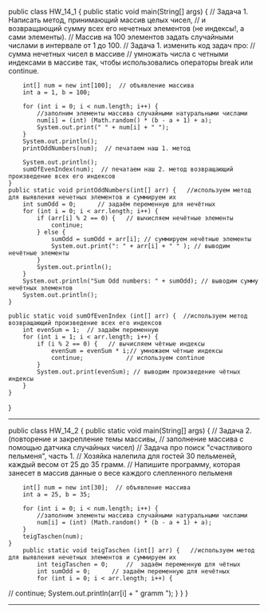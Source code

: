 public class HW_14_1 {
public static void main(String[] args) {
// Задача 1. Написать метод, принимающий массив целых чисел,
// и возвращающий сумму всех его нечетных элементов (не индексы!, а сами элементы).
// Массив на 100 элементов задать случайными числами в интервале от 1 до 100.
// Задача 1. изменить код задач про:
// сумма нечетных чисел в массиве
// умножать числа с четными индексами в массиве так, чтобы использовались операторы break или continue.

        int[] num = new int[100];  // объявление массива
        int a = 1, b = 100;

        for (int i = 0; i < num.length; i++) {
            //заполним элементы массива случайными натуральными числами
            num[i] = (int) (Math.random() * (b - a + 1) + a);
            System.out.print(" " + num[i] + " ");
        }
        System.out.println();
        printOddNumbers(num);  // печатаем наш 1. метод

        System.out.println();
        sumOfEvenIndex(num);  // печатаем наш 2. метод возвращающий произведение всех его индексов
    }
    public static void printOddNumbers(int[] arr) {   //используем метод для выявления нечетных элементов и суммируем их
        int sumOdd = 0;      // задаём переменную для нечётных
        for (int i = 0; i < arr.length; i++) {
            if (arr[i] % 2 == 0) {   // вычисляем нечётные элементы
                continue;
            } else {
                sumOdd = sumOdd + arr[i]; // суммируем нечётные элементы
                System.out.print(": " + arr[i] + " " ); // выводим нечётные элементы
            }
            System.out.println();
        }
        System.out.println("Sum Odd numbers: " + sumOdd); // выводим сумму нечётных элементов
        System.out.println();
    }

    public static void sumOfEvenIndex (int[] arr) {  //используем метод возвращающий произведение всех его индексов
        int evenSum = 1;  // задаём переменную
        for (int i = 1; i < arr.length; i++) {
            if (i % 2 == 0) {   // вычисляем чётные индексы
                evenSum = evenSum * i;// умножаем чётные индексы
                continue;            // используем continue
            }
            System.out.print(evenSum); // выводим произведение чётных индексы
        }
    }
}

___________________________________________________________________

public class HW_14_2 {
public static void main(String[] args) {
// Задача 2. (повторение и закрепление темы массивы,
// заполнение массива с помощью датчика случайных чисел)
// Задача про поиск "счастливого пельменя", часть 1.
// Хозяйка налепила для гостей 30 пельменей, каждый весом от 25 до 35 грамм.
// Напишите программу, которая занесет в массив данные о весе каждого слепленного пельменя

        int[] num = new int[30];  // объявление массива
        int a = 25, b = 35;

        for (int i = 0; i < num.length; i++) {
            //заполним элементы массива случайными натуральными числами
            num[i] = (int) (Math.random() * (b - a + 1) + a);
        }
        teigTaschen(num);
    }
        public static void teigTaschen (int[] arr) {   //используем метод для выявления нечетных элементов и суммируем их
            int teigTaschen = 0;     //  задаём переменную для чётных
            int sumOdd = 0;      // задаём переменную для нечётных
            for (int i = 0; i < arr.length; i++) {
//                continue;
System.out.println(arr[i] + " gramm ");
}
}
}

________________________________________________________________

